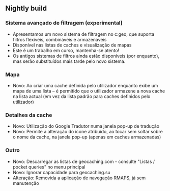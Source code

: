 ## Nightly build

### Sistema avançado de filtragem (experimental)
- Apresentamos um novo sistema de filtragem no c:geo, que suporta filtros flexíveis, combináveis e armazenáveis
- Disponível nas listas de caches e visualização de mapas
- Este é um trabalho em curso, mantenha-se atento!
- Os antigos sistemas de filtros ainda estão disponíveis (por enquanto), mas serão substituídos mais tarde pelo novo sistema.

### Mapa
- Novo: Ao criar uma cache definida pelo utilizador enquanto exibe um mapa de uma lista – é permitido que o utilizador armazene a nova cache na lista actual (em vez da lista padrão para caches definidos pelo utilizador)

### Detalhes da cache
- Novo: Utilização do Google Tradutor numa janela pop-up de tradução
- Novo: Permite a alteração do ícone atribuído, ao tocar sem soltar sobre o nome da cache, na janela pop-up (apenas em caches armazenadas)

### Outro
- Novo: Descarregar as listas de geocaching.com - consulte "Listas / pocket queries" no menu principal
- Novo: Ignorar capacidade para geocaching.su
- Alteração: Removida a aplicação de navegação RMAPS, já sem manutenção
